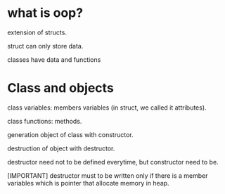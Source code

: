 # what is oop?

extension of structs. 

struct can only store data.

classes have data and functions 

# Class and objects

class variables: members variables (in struct, we called it attributes).

class functions: methods.

generation object of class with constructor.

destruction of object with destructor.

destructor need not to be defined everytime, but constructor need to be.

[IMPORTANT] destructor must to be written only if there is a member variables which is pointer that allocate memory in heap.
